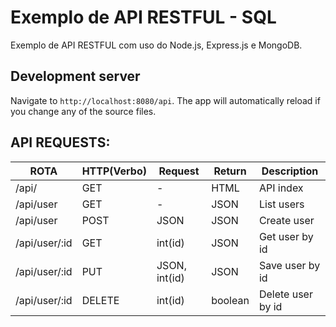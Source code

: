 # Exemplo de API RESTFUL - SQL

Exemplo de API RESTFUL com uso do Node.js, Express.js e MongoDB.

## Development server

Navigate to `http://localhost:8080/api`. The app will automatically reload if you change any of the source files.

## API REQUESTS: 

ROTA                    |     HTTP(Verbo)   |    Request    |    Return   |    Description
------------------------| ----------------- | ------------- | ----------- | ----------------- |
/api/                   |       GET         |      -        |     HTML    | API index         |
/api/user               |       GET         |      -        |     JSON    | List users        |
/api/user               |       POST        |     JSON      |     JSON    | Create user       |
/api/user/:id           |       GET         |    int(id)    |     JSON    | Get user by id    |
/api/user/:id           |       PUT         | JSON, int(id) |     JSON    | Save user by id   |
/api/user/:id           |       DELETE      |   int(id)     |    boolean  | Delete user by id |
